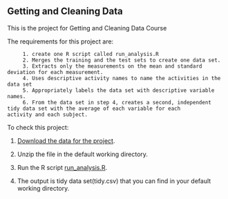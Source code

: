 ## Getting and Cleaning Data
This is the project for Getting and Cleaning Data Course

The requirements for this project are: 

         1. create one R script called run_analysis.R 
         2. Merges the training and the test sets to create one data set.
         3. Extracts only the measurements on the mean and standard deviation for each measurement. 
         4. Uses descriptive activity names to name the activities in the data set
         5. Appropriately labels the data set with descriptive variable names. 
         6. From the data set in step 4, creates a second, independent tidy data set with the average of each variable for each             activity and each subject.

To check this project:

1. [Download the data for the project](https://d396qusza40orc.cloudfront.net/getdata%2Fprojectfiles%2FUCI%20HAR%20Dataset.zip).

2. Unzip the file in the default working directory.

3. Run the R script [run_analysis.R](run_analysis.R).

4. The output is tidy data set(tidy.csv) that you can find in your default working directory.

